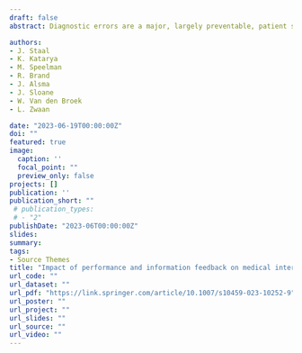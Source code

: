 ```yaml
---
draft: false
abstract: Diagnostic errors are a major, largely preventable, patient safety concern. Error interventions cannot feasibly be implemented for every patient that is seen. To identify cases at high risk of error, clinicians should have a good calibration between their perceived and actual accuracy. This experiment studied the impact of feedback on medical interns’ calibration and diagnostic process. In a two-phase experiment, 125 medical interns from Dutch University Medical Centers were randomized to receive no feedback (control), feedback on their accuracy (performance feedback), or feedback with additional information on why a certain diagnosis was correct (information feedback) on 20 chest X-rays they diagnosed in a feedback phase. A test phase immediately followed this phase and had all interns diagnose an additional 10 X-rays without feedback. Outcome measures were confidence–accuracy calibration, diagnostic accuracy, confidence, and time to diagnose. Both feedback types improved overall confidence–accuracy calibration (R-squared No Feedback=0.05, R-squared Performance Feedback=0.12, R-squared Information Feedback=0.19), in line with the individual improvements in diagnostic accuracy and confidence. We also report secondary analyses to examine how case difficulty affected calibration. Time to diagnose did not differ between conditions. Feedback improved interns’ calibration. However, it is unclear whether this improvement reflects better confidence estimates or an improvement in accuracy. Future research should examine more experienced participants and non-visual specialties. Our results suggest that feedback is an effective intervention that could be beneficial as a tool to improve calibration, especially in cases that are not too difficult for learners.

authors:
- J. Staal
- K. Katarya
- M. Speelman
- R. Brand
- J. Alsma
- J. Sloane
- W. Van den Broek
- L. Zwaan

date: "2023-06-19T00:00:00Z"
doi: ""
featured: true
image:
  caption: ''
  focal_point: ""
  preview_only: false
projects: []
publication: ''
publication_short: ""
 # publication_types:
 # - "2"
publishDate: "2023-06T00:00:00Z"
slides: 
summary: 
tags:
- Source Themes
title: "Impact of performance and information feedback on medical interns' confidence–accuracy calibration."
url_code: ""
url_dataset: ""
url_pdf: "https://link.springer.com/article/10.1007/s10459-023-10252-9"
url_poster: ""
url_project: ""
url_slides: ""
url_source: ""
url_video: ""
---
```


